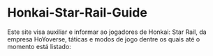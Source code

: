 # Honkai-Star-Rail-Guide
Este site visa auxiliar e informar ao jogadores de Honkai: Star Rail, da empresa HoYoverse, táticas e modos de jogo dentre os quais até o momento está listado:
